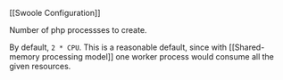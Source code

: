 [[Swoole Configuration]]

Number of php processses to create.

By default, `2 * CPU`. This is a reasonable default, since with [[Shared-memory processing model]] one worker process would consume all the given resources.
